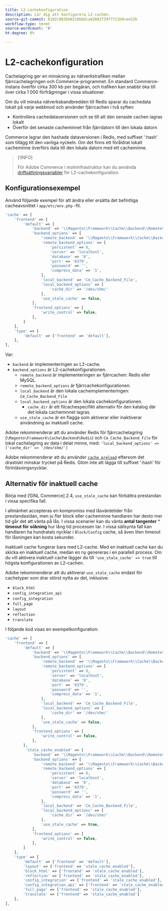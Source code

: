 ```yaml
---
title: L2-cachekonfiguration
description: Lär dig att konfigurera L2-cachen.
source-git-commit: 8102c083bb0216bbdcad2882f39f7711b9cee52b
workflow-type: tm+mt
source-wordcount: '0'
ht-degree: 0%

---
```


# L2-cachekonfiguration

Cachelagring ger en minskning av nätverkstrafiken mellan fjärrcachelagringen och Commerce-programmet. En standard Commerce-instans överför cirka 300 kb per begäran, och trafiken kan snabbt öka till över cirka 1 000 förfrågningar i vissa situationer.

Om du vill minska nätverksbandbredden till Redis sparar du cachedata lokalt på varje webbnod och använder fjärrcachen i två syften:

- Kontrollera cachedataversionen och se till att den senaste cachen lagras lokalt
- Överför det senaste cacheminnet från fjärrdatorn till den lokala datorn

Commerce lagrar den hashade dataversionen i Redis, med suffixet &#39;:hash&#39; som tillägg till den vanliga nyckeln. Om det finns ett föråldrat lokalt cacheminne överförs data till den lokala datorn med ett cacheminne.

>[!INFO]
>
>För Adobe Commerce i molninfrastruktur kan du använda [driftsättningsvariabler](https://experienceleague.adobe.com/docs/commerce-cloud-service/user-guide/configure/env/stage/variables-deploy.html#redis_backend) för L2-cachekonfiguration.

## Konfigurationsexempel

Använd följande exempel för att ändra eller ersätta det befintliga cacheavsnittet i `app/etc/env.php` -fil.

```php
'cache' => [
    'frontend' => [
        'default' => [
            'backend' => '\\Magento\\Framework\\Cache\\Backend\\RemoteSynchronizedCache',
            'backend_options' => [
                'remote_backend' => '\\Magento\\Framework\\Cache\\Backend\\Redis',
                'remote_backend_options' => [
                    'persistent' => 0,
                    'server' => 'localhost',
                    'database' => '0',
                    'port' => '6379',
                    'password' => '',
                    'compress_data' => '1',
                ],
                'local_backend' => 'Cm_Cache_Backend_File',
                'local_backend_options' => [
                    'cache_dir' => '/dev/shm/'
                ],
                'use_stale_cache' => false,
            ],
            'frontend_options' => [
                'write_control' => false,
            ],
        ]
    ],
    'type' => [
        'default' => ['frontend' => 'default'],
    ],
],
```

Var:

- `backend` är implementeringen av L2-cache.
- `backend_options` är L2-cachekonfigurationen.
   - `remote_backend` är implementeringen av fjärrcachen: Redis eller MySQL.
   - `remote_backend_options` är fjärrcachekonfigurationen.
   - `local_backend` är den lokala cacheimplementeringen: `Cm_Cache_Backend_File`
   - `local_backend_options` är den lokala cachekonfigurationen.
      - `cache_dir` är ett filcachespecifikt alternativ för den katalog där det lokala cacheminnet lagras.
   - `use_stale_cache` är en flagga som aktiverar eller inaktiverar användning av inaktuell cache.

Adobe rekommenderar att du använder Redis för fjärrcachelagring (`\Magento\Framework\Cache\Backend\Redis`) och `Cm_Cache_Backend_File` för lokal cachelagring av data i delat minne, med: `'local_backend_options' => ['cache_dir' => '/dev/shm/']`

Adobe rekommenderar att du använder [`cache preload`](redis-pg-cache.md#redis-preload-feature) eftersom det drastiskt minskar trycket på Redis. Glöm inte att lägga till suffixet &#39;:hash&#39; för förinläsningsnycklar.

## Alternativ för inaktuell cache

Börja med [!DNL Commerce] 2.4, `use_stale_cache` kan förbättra prestandan i vissa specifika fall.

I allmänhet accepteras en kompromiss med låsväntetider från prestandasidan, men ju fler block eller cacheminne handlaren har desto mer tid går det att vänta på lås. I vissa scenarier kan du vänta **antal tangenter** \* **timeout för sökning** hur lång tid processen tar. I vissa sällsynta fall kan handlaren ha hundratals nycklar i `Block/Config` cache, så även liten timeout för låsningen kan kosta sekunder.

Inaktuell cache fungerar bara med L2-cache. Med en inaktuell cache kan du skicka en inaktuell cache, medan en ny genereras i en parallell process. Om du vill aktivera inaktuell cache lägger du till `'use_stale_cache' => true` till högsta konfigurationen av L2-cachen.

Adobe rekommenderar att du aktiverar `use_stale_cache` endast för cachetyper som drar störst nytta av det, inklusive:

- `block_html`
- `config_integration_api`
- `config_integration`
- `full_page`
- `layout`
- `reflection`
- `translate`

I följande kod visas en exempelkonfiguration:

```php
'cache' => [
    'frontend' => [
        'default' => [
            'backend' => '\\Magento\\Framework\\Cache\\Backend\\RemoteSynchronizedCache',
            'backend_options' => [
                'remote_backend' => '\\Magento\\Framework\\Cache\\Backend\\Redis',
                'remote_backend_options' => [
                    'persistent' => 0,
                    'server' => 'localhost',
                    'database' => '0',
                    'port' => '6379',
                    'password' => '',
                    'compress_data' => '1',
                ],
                'local_backend' => 'Cm_Cache_Backend_File',
                'local_backend_options' => [
                    'cache_dir' => '/dev/shm/'
                ],
                'use_stale_cache' => false,
            ],
            'frontend_options' => [
                'write_control' => false,
            ],
        ],
         'stale_cache_enabled' => [
            'backend' => '\\Magento\\Framework\\Cache\\Backend\\RemoteSynchronizedCache',
            'backend_options' => [
                'remote_backend' => '\\Magento\\Framework\\Cache\\Backend\\Redis',
                'remote_backend_options' => [
                    'persistent' => 0,
                    'server' => 'localhost',
                    'database' => '0',
                    'port' => '6379',
                    'password' => '',
                    'compress_data' => '1',
                ],
                'local_backend' => 'Cm_Cache_Backend_File',
                'local_backend_options' => [
                    'cache_dir' => '/dev/shm/'
                ],
                'use_stale_cache' => true,
            ],
            'frontend_options' => [
                'write_control' => false,
            ],
        ]
    ],
    'type' => [
        'default' => ['frontend' => 'default'],
        'layout' => ['frontend' => 'stale_cache_enabled'],
        'block_html' => ['frontend' => 'stale_cache_enabled'],
        'reflection' => ['frontend' => 'stale_cache_enabled'],
        'config_integration' => ['frontend' => 'stale_cache_enabled'],
        'config_integration_api' => ['frontend' => 'stale_cache_enabled'],
        'full_page' => ['frontend' => 'stale_cache_enabled'],
        'translate' => ['frontend' => 'stale_cache_enabled']
    ],
],
```
